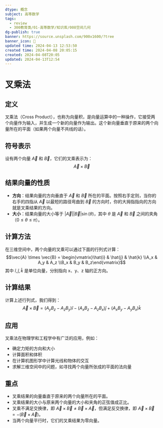 ```yaml
---
dtype: 概念
subject: 高等数学
tags:
  - review
  - 300教育类/01-高等数学/知识库/008空间几何
dg-publish: true
banner: https://source.unsplash.com/900x1600/?tree
banner_icon: 🧠
updated time: 2024-04-13 12:53:50
created time: 2024-04-08 20:05:15
created: 2024-04-08T20:05
updated: 2024-04-13T12:54
---
```


# 叉乘法

## 定义
叉乘法（Cross Product），也称为向量积，是向量运算中的一种操作，它接受两个向量作为输入，并生成一个新的向量作为输出。这个新向量垂直于原来的两个向量所在的平面（如果两个向量不共线的话）。

## 符号表示
设有两个向量 $\vec{A}$ 和 $\vec{B}$，它们的叉乘表示为：
$$ \vec{A} \times \vec{B} $$

## 结果向量的性质
- **方向**：结果向量的方向垂直于 $\vec{A}$ 和 $\vec{B}$ 所在的平面。按照右手定则，当你的右手的四指从 $\vec{A}$ 以最短的路径弯曲到 $\vec{B}$ 的方向时，你的大拇指指向的方向就是叉乘结果的方向。
- **大小**：结果向量的大小等于 $\left| \vec{A} \right| \left| \vec{B} \right| \sin(\theta)$，其中 $\theta$ 是 $\vec{A}$ 和 $\vec{B}$ 之间的夹角（$0 \leq \theta \leq \pi$）。

## 计算方法
在三维空间中，两个向量的叉乘可以通过下面的行列式计算：
$$\vec{A} \times \vec{B} = \begin{vmatrix}\hat{i} & \hat{j} & \hat{k} \\A_x & A_y & A_z \\B_x & B_y & B_z\end{vmatrix}$$
其中 $\hat{i}, \hat{j}, \hat{k}$ 是单位向量，分别指向 x、y、z 轴的正方向。

## 计算结果
计算上述行列式，我们得到：
$$\vec{A} \times \vec{B} = (A_yB_z - A_zB_y)\hat{i} - (A_xB_z - A_zB_x)\hat{j} + (A_xB_y - A_yB_x)\hat{k}$$

## 应用
叉乘法在物理学和工程学中有广泛的应用，例如：
- 确定力矩的方向和大小
- 计算面积和体积
- 在计算机图形学中计算光线和物体的交互
- 求解三维空间中的问题，如寻找两个向量所张成的平面的法向量

## 重点
- 叉乘结果的向量垂直于原来的两个向量所在的平面。
- 叉乘结果的大小与原来两个向量的大小和夹角的正弦值成正比。
- 叉乘不满足交换律，即 $\vec{A} \times \vec{B} \neq \vec{B} \times \vec{A}$，但满足反交换律，即 $\vec{A} \times \vec{B} = -(\vec{B} \times \vec{A})$。
- 当两个向量平行时，它们的叉乘结果为零向量。

